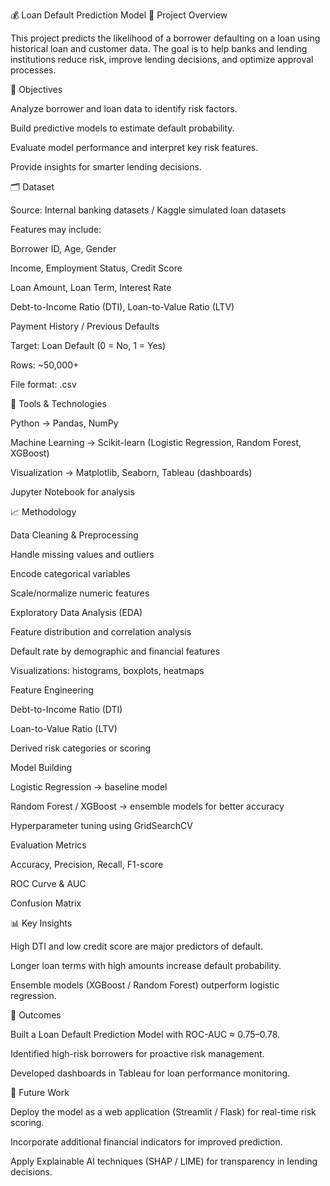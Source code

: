 💰 Loan Default Prediction Model
📝 Project Overview

This project predicts the likelihood of a borrower defaulting on a loan using historical loan and customer data. The goal is to help banks and lending institutions reduce risk, improve lending decisions, and optimize approval processes.

🎯 Objectives

Analyze borrower and loan data to identify risk factors.

Build predictive models to estimate default probability.

Evaluate model performance and interpret key risk features.

Provide insights for smarter lending decisions.

🗂️ Dataset

Source: Internal banking datasets / Kaggle simulated loan datasets

Features may include:

Borrower ID, Age, Gender

Income, Employment Status, Credit Score

Loan Amount, Loan Term, Interest Rate

Debt-to-Income Ratio (DTI), Loan-to-Value Ratio (LTV)

Payment History / Previous Defaults

Target: Loan Default (0 = No, 1 = Yes)

Rows: ~50,000+

File format: .csv

🔧 Tools & Technologies

Python → Pandas, NumPy

Machine Learning → Scikit-learn (Logistic Regression, Random Forest, XGBoost)

Visualization → Matplotlib, Seaborn, Tableau (dashboards)

Jupyter Notebook for analysis

📈 Methodology

Data Cleaning & Preprocessing

Handle missing values and outliers

Encode categorical variables

Scale/normalize numeric features

Exploratory Data Analysis (EDA)

Feature distribution and correlation analysis

Default rate by demographic and financial features

Visualizations: histograms, boxplots, heatmaps

Feature Engineering

Debt-to-Income Ratio (DTI)

Loan-to-Value Ratio (LTV)

Derived risk categories or scoring

Model Building

Logistic Regression → baseline model

Random Forest / XGBoost → ensemble models for better accuracy

Hyperparameter tuning using GridSearchCV

Evaluation Metrics

Accuracy, Precision, Recall, F1-score

ROC Curve & AUC

Confusion Matrix

📊 Key Insights

High DTI and low credit score are major predictors of default.

Longer loan terms with high amounts increase default probability.

Ensemble models (XGBoost / Random Forest) outperform logistic regression.

📌 Outcomes

Built a Loan Default Prediction Model with ROC-AUC ≈ 0.75–0.78.

Identified high-risk borrowers for proactive risk management.

Developed dashboards in Tableau for loan performance monitoring.

🚀 Future Work

Deploy the model as a web application (Streamlit / Flask) for real-time risk scoring.

Incorporate additional financial indicators for improved prediction.

Apply Explainable AI techniques (SHAP / LIME) for transparency in lending decisions.

